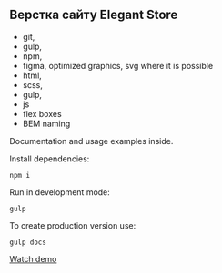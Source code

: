 ## Верстка сайту Elegant Store

- git,
- gulp,
- npm,
- figma, optimized graphics, svg where it is possible
- html,
- scss,
- gulp,
- js
- flex boxes
- BEM naming

Documentation and usage examples inside.

Install dependencies:
```
npm i
```

Run in development mode:
```
gulp
```

To create production version use:
```
gulp docs
```

[Watch demo](https://bogdanpavliv.github.io/elegant-store/)